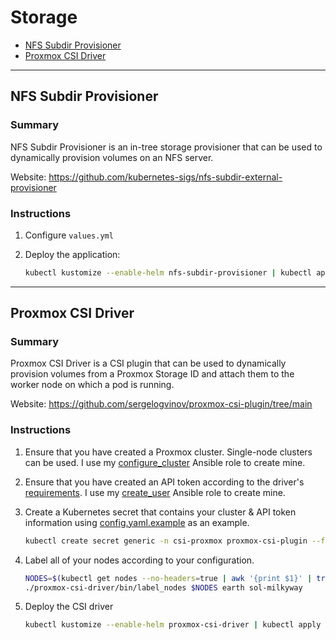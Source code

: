 # Storage

* [NFS Subdir Provisioner](#nfs-subdir-provisioner)
* [Proxmox CSI Driver](#proxmox-csi-driver)

<hr>

## NFS Subdir Provisioner

### Summary

NFS Subdir Provisioner is an in-tree storage provisioner that can be used to dynamically provision volumes on an NFS server.

Website: https://github.com/kubernetes-sigs/nfs-subdir-external-provisioner

### Instructions

1. Configure `values.yml`

2. Deploy the application:
   ```bash
   kubectl kustomize --enable-helm nfs-subdir-provisioner | kubectl apply -f-
   ```

<hr>

## Proxmox CSI Driver

### Summary

Proxmox CSI Driver is a CSI plugin that can be used to dynamically provision volumes from a Proxmox Storage ID and attach them to the worker node on which a pod is running.

Website: https://github.com/sergelogvinov/proxmox-csi-plugin/tree/main

### Instructions

1. Ensure that you have created a Proxmox cluster. Single-node clusters can be used. I use my [configure_cluster](https://github.com/zimmertr/Bootstrap-Proxmox/tree/main/roles/configure_cluster) Ansible role to create mine.

2. Ensure that you have created an API token according to the driver's [requirements](https://github.com/sergelogvinov/proxmox-csi-plugin/tree/main#install-csi-driver). I use my [create_user](https://github.com/zimmertr/Bootstrap-Proxmox/tree/main/roles/create_user) Ansible role to create mine.

3. Create a Kubernetes secret that contains your cluster & API token information using [config.yaml.example](https://github.com/zimmertr/Kubernetes-Manifests/blob/main/storage/proxmox-csi-driver/configs/config.yaml.example) as an example.
   ```bash
   kubectl create secret generic -n csi-proxmox proxmox-csi-plugin --from-file=proxmox-csi-driver/configs/config.yaml
   ```

4. Label all of your nodes according to your configuration.
   ```bash
   NODES=$(kubectl get nodes --no-headers=true | awk '{print $1}' | tr '\n' ',')
   ./proxmox-csi-driver/bin/label_nodes $NODES earth sol-milkyway
   ```

5. Deploy the CSI driver
   ```bash
   kubectl kustomize --enable-helm proxmox-csi-driver | kubectl apply -f-
   ```
